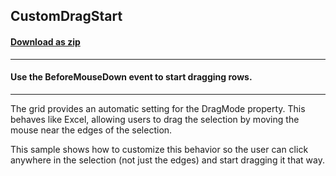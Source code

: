 ## CustomDragStart
#### [Download as zip](https://grapecity.github.io/DownGit/#/home?url=https://github.com/GrapeCity/ComponentOne-WinForms-Samples/tree/master/NetFramework\FlexGrid\CS\CustomDragStart)
____
#### Use the BeforeMouseDown event to start dragging rows.
____
The grid provides an automatic setting for the DragMode property. This behaves like Excel, allowing users to drag the selection by moving the mouse near the edges of the selection. 

This sample shows how to customize this behavior so the user can click anywhere in the selection (not just the edges) and start dragging it that way. 
